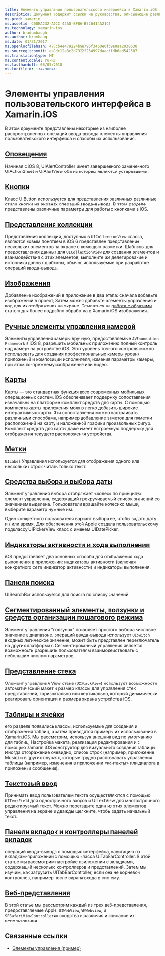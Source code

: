 ```yaml
---
title: Элементы управления пользовательского интерфейса в Xamarin.iOS
description: Документ содержит ссылки на руководства, описывающие различные iOS элементы управления пользовательского интерфейса доступны разработчикам Xamarin.iOS. Связанное содержимое описание предупреждения, кнопки, представления коллекций, изображения, элементов управления вручную камеры, карты, метки, выбора, выбора даты и многое другое.
ms.prod: xamarin
ms.assetid: C00EA232-ADCC-42AD-BF86-B526414A21C6
ms.technology: xamarin-ios
author: bradumbaugh
ms.author: brumbaug
ms.date: 03/21/2017
ms.openlocfilehash: 477cb4e479224b9e795f3460e0f59e0aa2038630
ms.sourcegitcommit: ea1dc12a3c2d7322f234997daacbfdb6ad542507
ms.translationtype: MT
ms.contentlocale: ru-RU
ms.lasthandoff: 06/05/2018
ms.locfileid: "34790046"
---
```

# <a name="user-interface-controls-in-xamarinios"></a>Элементы управления пользовательского интерфейса в Xamarin.iOS

В этом документе представлены некоторые из наиболее распространенных операций ввода-вывода элементы управления пользовательского интерфейса и способы их использования.

## <a name="alertsalertsmd"></a>[Оповещения](alerts.md)

Начиная с iOS 8, UIAlertController имеет завершенного замененного UIActionSheet и UIAlertView оба из которых являются устаревшими.

## <a name="buttonsbuttonsmd"></a>[Кнопки](buttons.md)

Класс UIButton используется для представления различных различные стили кнопки на экранах операций ввода-вывода. В этом разделе представлены различные параметры для работы с кнопками в iOS.

## <a name="collection-viewsuicollectionviewmd"></a>[Представления коллекции](uicollectionview.md)

Представления коллекций, доступных в `UICollectionView` класса, являются новым понятием в iOS 6 представлен представление нескольких элементов на экране с помощью разметки. Шаблоны для предоставления данных для `UICollectionView` для создания элементов и взаимодействия с этих элементов, выполните же делегирование и источника данных шаблоны, обычно используемые при разработке операций ввода-вывода.

## <a name="imagesimagemd"></a>[Изображения](image.md)

Добавление изображений в приложение в два этапа: сначала добавьте изображений в проект; Затем можно добавьте элементы управления и код для их отображения на экране. Ссылаться на [работа с образами](~/ios/app-fundamentals/images-icons/index.md) статью для более подробно обработка в Xamarin.iOS изображения.

## <a name="manual-camera-controlsintro-to-manual-camera-controlsmd"></a>[Ручные элементы управления камерой](intro-to-manual-camera-controls.md)

Элементы управления камеры вручную, предоставляемые `AVFoundation Framework` в iOS 8, разрешить мобильных приложению полный контроль над камеру на устройстве iOS. Этот уровень точного контроля можно использовать для создания профессиональных камеры уровня приложений и композиции исполнителя, изменив параметры камеры, при этом по-прежнему изображение или видео.

## <a name="mapsios-mapsindexmd"></a>[Карты](ios-maps/index.md)

Карты — это стандартная функция всех современных мобильных операционных систем. iOS обеспечивает поддержку сопоставления изначально на платформе комплект средств для карты. С помощью комплекта карты приложения можно легко добавить широкие, интерактивных карты. Эти сопоставления можно настраивать различными способами, например добавление заметок для пометки расположений на карту и наложенной графики произвольных фигур. Комплект средств для карты даже имеет встроенную поддержку для отображения текущего расположения устройства.

## <a name="labelslabelsmd"></a>[Метки](labels.md)

`UILabel` Управления используется для отображения одного или нескольких строк читать только текст.

## <a name="pickers-and-date-pickerspickermd"></a>[Средства выбора и выбора даты](picker.md)

Элемент управления выбора отображает «колесо по принципу» элемент управления, содержащий прокручиваемый список значений со значением выделена. Пользователи вращайте колесико мыши, выберите параметр нужные им.

Один конкретного пользователя вариант выбора ее, чтобы задать дату и / или время. Для обеспечения этой Apple создала пользовательскому подклассу UIPickerView класс с именем UIDatePicker.

## <a name="progress-and-activity-indicatorsprogress-activity-indicatormd"></a>[Индикаторы активности и хода выполнения](progress-activity-indicator.md)

iOS предоставляет два основных способа для отображения хода выполнения в приложении: индикаторы активности (включая конкретного _сети_ индикатор активности) и индикаторы выполнения.

## <a name="search-barssearchbarmd"></a>[Панели поиска](searchbar.md)

UISearchBar используется для поиска по списку значений. 

## <a name="sliders-steppers-and-segmented-controlsslider-switch-segmented-controlsmd"></a>[Сегментированный элементы, ползунки и средств организации пошагового режима](slider-switch-segmented-controls.md)

Элемент управления "ползунок" позволяет простого выбора числовое значение в диапазоне. операций ввода-вывода использует `UISwitch` входных логическое значение, может быть представлен переключатель на других платформах. Сегментированный управления является возможность разрешить пользователям взаимодействовать с небольшим числом параметров.

## <a name="stack-viewuistackviewmd"></a>[Представление стека](uistackview.md)

Элемент управления View стека (`UIStackView`) использует возможности автоматический макет и размер классы для управления стек представлений, горизонтально или вертикально, который динамически реагировать ориентации и размера экрана устройства iOS.

## <a name="tables-and-cellstablesindexmd"></a>[Таблицы и ячейки](tables/index.md)

его разделе появились классы, используемые для создания и отображения таблиц, а затем приводятся примеры их использования в Xamarin.iOS. Мы рассмотрим, используя внешний вид по умолчанию для таблиц, Настройка макета, реализация редактирования и с помощью Xamarin iOS конструктор для визуального создания таблицы. Иногда отображение очевидно, список строк (например, приложение Music) и в других случаях, которые трудно распознавать управления таблицы (например, изменения в приложении «контакты» или диалога в приложении сообщения).

## <a name="text-inputtext-inputmd"></a>[Текстовый ввод](text-input.md)

Принимать ввод пользователем текста осуществляются с помощью `UITextField` для однострочного входов и UITextView для многострочного редактируемый текст. Можно перетащите один из этих элементов управления на экране и дважды щелкните, чтобы задать начальный текст.

## <a name="tab-bars-and-tab-bar-controllerscreating-tabbed-applicationsmd"></a>[Панели вкладок и контроллеры панелей вкладок](creating-tabbed-applications.md)

операций ввода-вывода с помощью интерфейса, навигацию по вкладкам-приложений с помощью класса UITabBarController. В этой статье мы рассмотрим настройке приложении с вкладками, содержащий несколько контроллеров и представлений. Затем мы изучим, как загрузить UITabBarController, если она не корневой контроллер, например после экрана входа в систему.

## <a name="web-viewsuiwebviewmd"></a>[Веб-представления](uiwebview.md)

В этой статье мы рассмотрим каждый из трех веб-представления, предоставляемые Apple: `UIWebView`, `WKWebview`, и `SFSafariViewController`их сходства и различия и описание их использования.

## <a name="related-links"></a>Связанные ссылки

- [Элементы управления (пример)](https://developer.xamarin.com/samples/Controls/)
